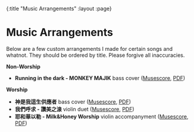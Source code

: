 {:title "Music Arrangements"
 :layout :page}

# Music Arrangements

Below are a few custom arrangements I made for certain songs and whatnot. They should be ordered by title.
Please forgive all inaccuracies.

**Non-Worship**

- **Running in the dark - MONKEY MAJIK** bass cover ([Musescore][ritd-mscz], [PDF][ritd-pdf])

[ritd-mscz]: /res/sheets/Running_in_the_dark.mscz
[ritd-pdf]: /res/sheets/Running_in_the_dark.pdf

**Worship**

- **神是我這生供應者** bass cover ([Musescore][ssnt-mscz], [PDF][ssnt-pdf])
- **我們呼求 - 讚美之湶** violin duet ([Musescore][nmfk-mscz], [PDF][nmfk-pdf])
- **耶和華以勒 - Milk&Honey Worship** violin accompanyment ([Musescore][ywwy-mscz], [PDF][ywwy-pdf])

[ssnt-mscz]: /res/sheets/神是我這生供應者.mscz
[ssnt-pdf]: /res/sheets/神是我這生供應者.pdf

[nmfk-mscz]: /res/sheets/我們呼求.mscz
[nmfk-pdf]: /res/sheets/我們呼求.pdf

[ywwy-mscz]: /res/sheets/耶和華以勒.mscz
[ywwy-pdf]: /res/sheets/耶和華以勒.pdf
